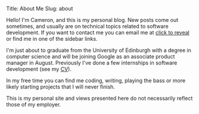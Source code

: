 Title: About Me
Slug: about

<script>
var email;

function add_mailto() {
  const elem = document.getElementById("emailclick");
  elem.href = `mailto:${email}`;
}

function replace_email() {
  // short function to prevent spambots from scraping my email
  const domain = "gmail.com";
  const name = [16, 30, 18, 16, 31, 22, 28, 23, 66, 68, 67];
  const xor_with = 115;
  let constructed = "";
  name.forEach(function(i) {
    constructed += String.fromCharCode(i ^ xor_with);
  })
  email = `${constructed}@${domain}`;
  const elem = document.getElementById("emailclick");
  elem.text = email;
  // need to delay this so that the mailto gets added after the click, otherwise
  // an unexpected mail dialogue will popup
  window.setTimeout(add_mailto, 100);
}
</script>

Hello! I'm Cameron, and this is my personal blog. New posts come out sometimes, and usually are on technical topics related to software development. If you want to contact me you can email me at <a href="#" id="emailclick" onclick="replace_email()">click to reveal</a> or find me in one of the sidebar links.

I'm just about to graduate from the University of Edinburgh with a degree in computer science and will be joining Google as an associate product manager in August. Previously I've done a few internships in software development (see my [CV](/cv.pdf)).

In my free time you can find me coding, writing, playing the bass or more likely starting projects that I will never finish.

This is my personal site and views presented here do not necessarily reflect those of my employer.
